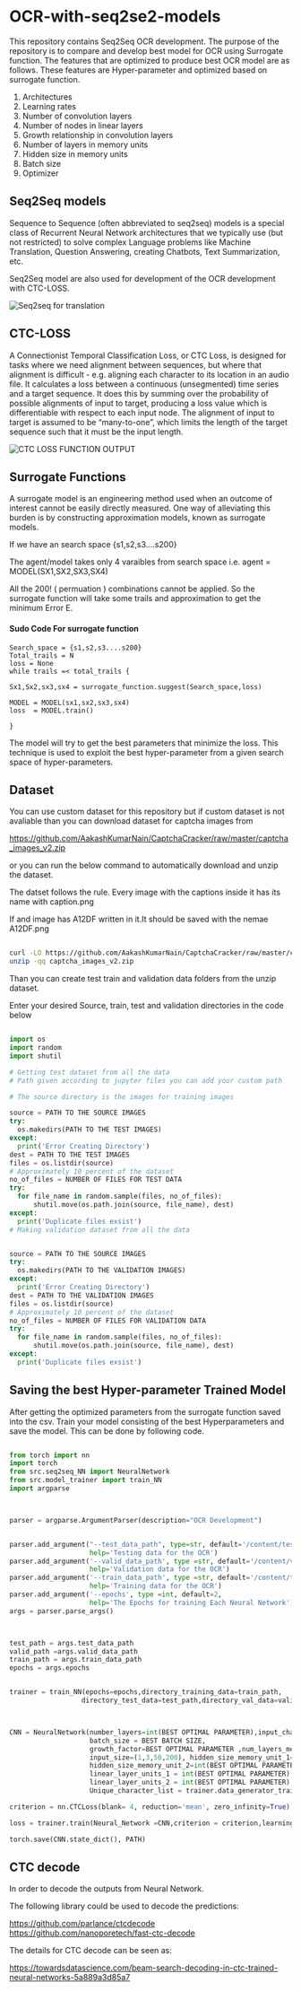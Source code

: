 # OCR-with-seq2se2-models
This repository contains Seq2Seq OCR development. The purpose of the repository is to compare and develop best model for OCR using Surrogate function. The features that are optimized to produce best OCR model are as follows. These features are Hyper-parameter and optimized based on surrogate function.

1.  Architectures 
2.  Learning rates
3.  Number of convolution layers 
4.  Number of nodes in linear layers
5.  Growth relationship in convolution layers
6.  Number of layers in memory units
7.  Hidden size in memory units
8.  Batch size
9.  Optimizer

## Seq2Seq models 

Sequence to Sequence (often abbreviated to seq2seq) models is a special class of Recurrent Neural Network architectures that we typically use (but not restricted) to solve complex Language problems like Machine Translation, Question Answering, creating Chatbots, Text Summarization, etc.

Seq2Seq model are also used for development of the OCR development with CTC-LOSS. 

![Seq2seq for translation](https://miro.medium.com/max/1400/1*_rSHLjFShknAu3jt3rbcNQ.png)

## CTC-LOSS

A Connectionist Temporal Classification Loss, or CTC Loss, is designed for tasks where we need alignment between sequences, but where that alignment is difficult - e.g. aligning each character to its location in an audio file. It calculates a loss between a continuous (unsegmented) time series and a target sequence. It does this by summing over the probability of possible alignments of input to target, producing a loss value which is differentiable with respect to each input node. The alignment of input to target is assumed to be “many-to-one”, which limits the length of the target sequence such that it must be  the input length.

![CTC LOSS FUNCTION OUTPUT](https://miro.medium.com/max/1200/1*1_5KnLvaTkGUFoyat2jHcQ.png)


## Surrogate Functions

A surrogate model is an engineering method used when an outcome of interest cannot be easily directly measured. 
One way of alleviating this burden is by constructing approximation models, known as surrogate models. 

If we have an search space {s1,s2,s3....s200}

The agent/model takes only 4 varaibles from search space 
i.e. agent = MODEL(SX1,SX2,SX3,SX4)

All the 200! ( permuation ) combinations cannot be applied. So the surrogate function will take some trails 
and approximation to get the minimum Error E.

#### Sudo Code For surrogate function
```
Search_space = {s1,s2,s3....s200}
Total_trails = N
loss = None
while trails =< total_trails { 

Sx1,Sx2,sx3,sx4 = surrogate_function.suggest(Search_space,loss)

MODEL = MODEL(sx1,sx2,sx3,sx4)
loss  = MODEL.train()  
  
}
```

The model will try to get the best parameters that minimize the loss. This technique is used to exploit the best hyper-parameter from a given search space of hyper-parameters. 


## Dataset

You can use custom dataset for this repository but if custom dataset is not avaliable than you can download dataset for captcha images from 

https://github.com/AakashKumarNain/CaptchaCracker/raw/master/captcha_images_v2.zip

or you can run the below command to automatically download and unzip the dataset. 

The datset follows the rule. Every image with the captions inside it has its name with caption.png

If and image has A12DF written in it.It should be saved with the nemae A12DF.png

```bash

curl -LO https://github.com/AakashKumarNain/CaptchaCracker/raw/master/captcha_images_v2.zip
unzip -qq captcha_images_v2.zip

```

Than you can create test train and validation data folders from the unzip dataset.

Enter your desired Source, train, test and validation directories in the code below

``` python

import os
import random
import shutil

# Getting test dataset from all the data
# Path given according to jupyter files you can add your custom path

# The source directory is the images for training images 

source = PATH TO THE SOURCE IMAGES
try:
  os.makedirs(PATH TO THE TEST IMAGES)
except:
  print('Error Creating Directory')
dest = PATH TO THE TEST IMAGES
files = os.listdir(source)
# Approximately 10 percent of the dataset
no_of_files = NUMBER OF FILES FOR TEST DATA
try:
  for file_name in random.sample(files, no_of_files):
      shutil.move(os.path.join(source, file_name), dest)
except:
  print('Duplicate files exsist')
# Making validation dataset from all the data


source = PATH TO THE SOURCE IMAGES
try:
  os.makedirs(PATH TO THE VALIDATION IMAGES)
except:
  print('Error Creating Directory')
dest = PATH TO THE VALIDATION IMAGES
files = os.listdir(source)
# Approximately 10 percent of the dataset
no_of_files = NUMBER OF FILES FOR VALIDATION DATA
try:
  for file_name in random.sample(files, no_of_files):
      shutil.move(os.path.join(source, file_name), dest)
except:
  print('Duplicate files exsist')


```


## Saving the best Hyper-parameter Trained Model

After getting the optimized parameters from the surrogate function saved into the csv.
Train your model consisting of the best Hyperparameters and save the model. This can be done by following code.


``` python

from torch import nn
import torch
from src.seq2seq_NN import NeuralNetwork
from src.model_trainer import train_NN
import argparse



parser = argparse.ArgumentParser(description="OCR Development")


parser.add_argument("--test_data_path", type=str, default='/content/test',
                    help='Testing data for the OCR')
parser.add_argument('--valid_data_path', type =str, default='/content/valid',
                    help='Validation data for the OCR')
parser.add_argument('--train_data_path', type =str, default='/content/train',
                    help='Training data for the OCR')
parser.add_argument('--epochs', type =int, default=2,
                    help='The Epochs for training Each Neural Network')
args = parser.parse_args()



test_path = args.test_data_path
valid_path =args.valid_data_path
train_path = args.train_data_path
epochs = args.epochs


trainer = train_NN(epochs=epochs,directory_training_data=train_path,
                  directory_test_data=test_path,directory_val_data=valid_path)



CNN = NeuralNetwork(number_layers=int(BEST OPTIMAL PARAMETER),input_channels=3,
                    batch_size = BEST BATCH SIZE,
                    growth_factor=BEST OPTIMAL PARAMETER ,num_layers_memory_unit=int(BEST OPTIMAL PARAMETER),
                    input_size=(1,3,50,200), hidden_size_memory_unit_1=int(BEST OPTIMAL PARAMETER),
                    hidden_size_memory_unit_2=int(BEST OPTIMAL PARAMETER),
                    linear_layer_units_1 = int(BEST OPTIMAL PARAMETER),
                    linear_layer_units_2 = int(BEST OPTIMAL PARAMETER), 
                    Unique_character_list = trainer.data_generator_train.Unique_character_list)

criterion = nn.CTCLoss(blank= 4, reduction='mean', zero_infinity=True)

loss = trainer.train(Neural_Network =CNN,criterion = criterion,learning_rate = BEST LEARNING RATE,batch_size=BEST BATCH SIZE, optimizer=BEST OPTIMIZER)

torch.save(CNN.state_dict(), PATH)

```


## CTC decode 

In order to decode the outputs from Neural Network.

The following library could be used to decode the predictions:

https://github.com/parlance/ctcdecode
https://github.com/nanoporetech/fast-ctc-decode

The details for CTC decode can be seen as:

https://towardsdatascience.com/beam-search-decoding-in-ctc-trained-neural-networks-5a889a3d85a7






